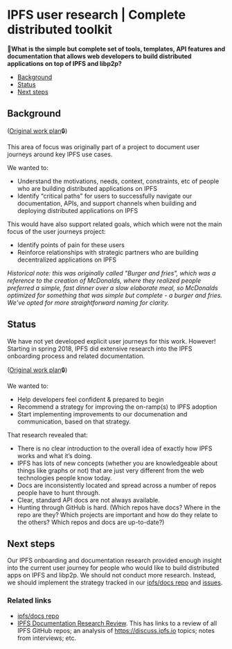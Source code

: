 # IPFS user research | Complete distributed toolkit

🎯**What is the simple but complete set of tools, templates, API features and documentation that allows web developers to build distributed applications on top of IPFS and libp2p?**

- [Background](#background)
- [Status](#status)
- [Next steps](#next-steps)

## Background

([Original work plan](https://docs.google.com/document/d/1ea5ZMT5Ld7LrjgCB6Uc3p91OoTIAF3wZbpfRFciO0vg/edit?usp=sharing)🔒)

This area of focus was originally part of a project to document user journeys around key IPFS use cases.

We wanted to:
* Understand the motivations, needs, context, constraints, etc of people who are building distributed applications on IPFS
* Identify “critical paths” for users to successfully navigate our documentation, APIs, and support channels when building and deploying distributed applications on IPFS 

This would have also support related goals, which which were not the main focus of the user journeys project:
* Identify points of pain for these users
* Reinforce relationships with strategic partners who are building decentralized applications on IPFS

_Historical note: this was originally called "Burger and fries", which was a reference to the creation of McDonalds, where they realized people preferred a simple, fast dinner over a slow elaborate meal, so McDonalds optimized for something that was simple but complete - a burger and fries. We've opted for more straightforward naming for clarity._

## Status

We have not yet developed explicit user journeys for this work. However! Starting in spring 2018, IPFS did extensive research into the IPFS onboarding process and related documentation.

([Original work plan](https://docs.google.com/document/d/14UO86Eow2zacuhDL5gmtkJvtoDXofB0fGimua-6Kv04/edit?usp=sharing)🔒)

We wanted to:
* Help developers feel confident & prepared to begin
* Recommend a strategy for improving the on-ramp(s) to IPFS adoption
* Start implementing improvements to our documenation and communication, based on that strategy.

That research revealed that:
* There is no clear introduction to the overall idea of exactly how IPFS works and what it’s doing.
* IPFS has lots of new concepts (whether you are knowledgeable about things like graphs or not) that are just very different from the web technologies people know today.
* Docs are inconsistently located and spread across a number of repos people have to hunt through.
* Clear, standard API docs are not always available.
* Hunting through GitHub is hard. (Which repos have docs? Where in the repo are they? Which projects are important and how do they relate to the others? Which repos and docs are up-to-date?)

## Next steps

Our IPFS onboarding and documentation research provided enough insight into the current user journey for people who would like to build distributed apps on IPFS and libp2p. We should not conduct more research. Instead, we should implement the strategy tracked in our [ipfs/docs repo](https://github.com/ipfs/docs) and [issues](https://github.com/ipfs/docs/issues).

### Related links
* [ipfs/docs repo](https://github.com/ipfs/docs)
* [IPFS Documentation Research Review](https://gateway.ipfs.io/ipns/ipfs-docs-research.robbrackett.com/html/). This has links to a review of all IPFS GitHub repos; an analysis of https://discuss.ipfs.io topics; notes from interviews; etc.
